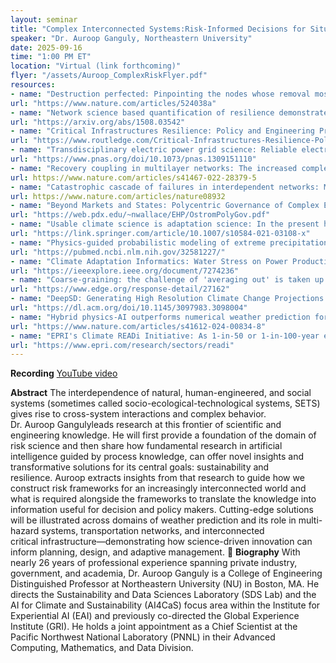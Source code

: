 ```yaml
---
layout: seminar
title: "Complex Interconnected Systems:Risk-Informed Decisions for Situations of Compound Extremes"
speaker: "Dr. Auroop Ganguly, Northeastern University"
date: 2025-09-16
time: "1:00 PM ET"
location: "Virtual (link forthcoming)"
flyer: "/assets/Auroop_ComplexRiskFlyer.pdf"
resources:
- name: "Destruction perfected: Pinpointing the nodes whose removal most effectively disrupts a network has become a lot easier with the development of an efficient algorithm. Potential applications might include cybersecurity and disease control."
url: "https://www.nature.com/articles/524038a"
- name: "Network science based quantification of resilience demonstrated on the Indian Railways Network: The structure, interdependence, and fragility of systems ranging from power grids and transportation to ecology, climate, biology and even human communities and the Internet, have been examined through network science. While the response to perturbations has been quantified, recovery strategies for perturbed networks have usually been either discussed conceptually or through anecdotal case studies. Here we develop a network science-based quantitative methods framework for measuring, comparing and interpreting hazard responses and as well as recovery strategies."
url: "https://arxiv.org/abs/1508.03542"
- name: "Critical Infrastructures Resilience: Policy and Engineering Principles (a first book on the analysis of interconnected infrastructure resilience)"
url: "https://www.routledge.com/Critical-Infrastructures-Resilience-Policy-and-Engineering-Principles/Ganguly-Bhatia-Flynn/p/book/9781032241883?srsltid=AfmBOoqhpqKjDKkHPnP-3Se2H5WebggTn_BQ9_5I5BrAGpqWNO0Y0Wv_"
- name: "Transdisciplinary electric power grid science: Reliable electricity provides more than convenience; it fuels economies, governments, health care, education, and poverty reduction. As populations shift to cities and consume more energy, confronting the multifaceted challenges to reliable electricity becomes paramount."
url: "https://www.pnas.org/doi/10.1073/pnas.1309151110"
- name: "Recovery coupling in multilayer networks: The increased complexity of infrastructure systems has resulted in critical interdependencies between multiple networks—communication systems require electricity, while the normal functioning of the power grid relies on communication systems. These interdependencies have inspired an extensive literature on coupled multilayer networks, assuming a hard interdependence, where a component failure in one network causes failures in the other network, resulting in a cascade of failures across multiple systems. While empirical evidence of such hard failures is limited, the repair and recovery of a network requires resources typically supplied by other networks, resulting in documented interdependencies induced by the recovery process. (the interconnection between transportation system and power grid has begun to be quantified in terms of resiliency)"
url: https://www.nature.com/articles/s41467-022-28379-5
- name: "Catastrophic cascade of failures in interdependent networks: Modern systems are coupled together and therefore should be modelled as interdependent networks. A fundamental property of interdependent networks is that failure of nodes in one network may lead to failure of dependent nodes in other networks."
url: https://www.nature.com/articles/nature08932
- name: "Beyond Markets and States: Polycentric Governance of Complex Economic Systems: Contemporary research on the outcomes of diverse institutional arrangements for governing common-pool resources (CPRs) and public goods at multiple scales builds on classical economic theory while developing new theory to explain phenomena that do not fit in a dichotomous world of `the market' and `the state.'"
url: "https://web.pdx.edu/~nwallace/EHP/OstromPolyGov.pdf"
- name: "Usable climate science is adaptation science: In the present historical moment, the only climate science that is truly usable is that which is oriented towards adaptation, because current policies and politics are so far from what would be needed to avert dangerous climate change that scientific uncertainty is not a limiting factor on mitigation."
url: "https://link.springer.com/article/10.1007/s10584-021-03108-x"
- name: "Physics-guided probabilistic modeling of extreme precipitation under climate change: Earth System Models (ESMs) are the state of the art for projecting the effects of climate change. However, longstanding uncertainties in their ability to simulate regional and local precipitation extremes and related processes inhibit decision making. Existing state-of-the art approaches for uncertainty quantification use Bayesian methods to weight ESMs based on a balance of historical skills and future consensus. Here we propose an empirical Bayesian model that extends an existing skill and consensus based weighting framework and examine the hypothesis that nontrivial, physics-guided measures of ESM skill can help produce reliable probabilistic characterization of climate extremes."
url: "https://pubmed.ncbi.nlm.nih.gov/32581227/"
- name: "Climate Adaptation Informatics: Water Stress on Power Production: Resilience to nonstationarity and deep uncertainty is a prerequisite to water security. Stakeholder planning horizons typically extend to about 30 years in water quantity or quality management, flood or drought hazard resilience, or the water-energy-food-ecosystems nexus. Projections of stressors, such as population, land use, stability assumptions of technologies, infrastructures, and organizations, are relatively more credible at the nearer term. However, compared to longer lead times of mid- to end-century and beyond, climate adaptation challenges are more acute."
url: "https://ieeexplore.ieee.org/document/7274236"
- name: "Coarse-graining: the challenge of 'averaging out' is taken up by the complexity science community often with the language of `coarse-graining'"
url: "https://www.edge.org/response-detail/27162"
- name: "DeepSD: Generating High Resolution Climate Change Projections through Single Image Super-Resolution: The impacts of climate change are felt by most critical systems, such as infrastructure, ecological systems, and power-plants. However, contemporary Earth System Models (ESM) are run at spatial resolutions too coarse for assessing effects this localized. Local scale projections can be obtained using statistical downscaling, a technique which uses historical climate observations to learn a low-resolution to high-resolution mapping. Depending on statistical modeling choices, downscaled projections have been shown to vary significantly terms of accuracy and reliability. The spatio-temporal nature of the climate system motivates the adaptation of super-resolution image processing techniques to statistical downscaling."
url: "https://dl.acm.org/doi/10.1145/3097983.3098004"
- name: "Hybrid physics-AI outperforms numerical weather prediction for extreme precipitation nowcasting: Precipitation nowcasting, which is critical for flood emergency and river management, has remained challenging for decades, although recent developments in deep generative modeling (DGM) suggest the possibility of improvements. River management centers, such as the Tennessee Valley Authority, have been using Numerical Weather Prediction (NWP) models for nowcasting, but they have been struggling with missed detections even from best-in-class NWP models. While decades of prior research achieved limited improvements beyond advection and localized evolution, recent attempts have shown progress from so-called physics-free machine learning (ML) methods, and even greater improvements from physics-embedded ML approaches. Developers of DGM for nowcasting have compared their approaches with optical flow (a variant of advection) and meteorologists’ judgment, but not with NWP models. Further, they have not conducted independent co-evaluations with water resources and river managers. Here we show that the state-of-the-art physics-embedded deep generative model, specifically NowcastNet, outperforms the High Resolution Rapid Refresh (HRRR) model, which is the latest generation of NWP, along with advection and persistence, especially for heavy precipitation events."
url: "https://www.nature.com/articles/s41612-024-00834-8"
- name: "EPRI's Climate READi Initiative: As 1-in-50 or 1-in-100-year extreme events of the past increase in frequency, and society increasingly depends on electricity, EPRI is strengthening the power sector’s collective approach to managing climate risk to the power system. And as the economy electrifies and decarbonizes, energy grid reliability and resilience will be paramount. Energy companies, regulators, policymakers, and other industry stakeholders require science-based insights about the future power system and the environment in which it will operate to identify optimal adaptation and resilience investments. EPRI’s collaborative model will convene the global thought leaders and scientific researchers necessary to build an informed and consistent approach."
url: "https://www.epri.com/research/sectors/readi"
---
```


**Recording**
[YouTube video](https://www.youtube.com/playlist?list=PLOop1avL3VJFLbnIyEKaC_Y_7_Fv7bWH4)

**Abstract**
The interdependence of natural, human-engineered, and social systems (sometimes called socio-ecological-technological systems, SETS) gives rise to cross-system interactions and complex behavior. Dr. Auroop Gangulyleads research at this frontier of scientific and engineering knowledge. He will first provide a foundation of the domain of risk science and then share how fundamental research in artificial intelligence guided by process knowledge, can offer novel insights and transformative solutions for its central goals: sustainability and resilience. Auroop extracts insights from that research to guide how we construct risk frameworks for an increasingly interconnected world and what is required alongside the frameworks to translate the knowledge into information useful for decision and policy makers. Cutting-edge solutions will be illustrated across domains of weather prediction and its role in multi-hazard systems, transportation networks, and interconnected critical infrastructure—demonstrating how science-driven innovation can inform planning, design, and adaptive management.

**Biography**
With nearly 26 years of professional experience spanning private industry, government, and academia, Dr. Auroop Ganguly is a College of Engineering Distinguished Professor at Northeastern University (NU) in Boston, MA. He directs the Sustainability and Data Sciences Laboratory (SDS Lab) and the AI for Climate and Sustainability (AI4CaS) focus area within the Institute for Experiential AI (EAI) and previously co-directed the Global Experience Institute (GRI). He holds a joint appointment as a Chief Scientist at the Pacific Northwest National Laboratory (PNNL) in their Advanced Computing, Mathematics, and Data Division.
